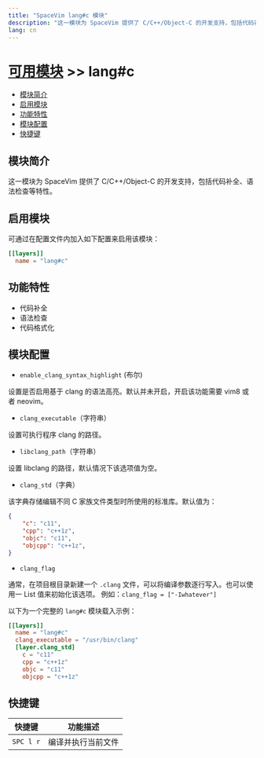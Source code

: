 ```yaml
---
title: "SpaceVim lang#c 模块"
description: "这一模块为 SpaceVim 提供了 C/C++/Object-C 的开发支持，包括代码补全、语法检查等特性。"
lang: cn
---
```


# [可用模块](../../) >> lang#c

<!-- vim-markdown-toc GFM -->

- [模块简介](#模块简介)
- [启用模块](#启用模块)
- [功能特性](#功能特性)
- [模块配置](#模块配置)
- [快捷键](#快捷键)

<!-- vim-markdown-toc -->

## 模块简介

这一模块为 SpaceVim 提供了 C/C++/Object-C 的开发支持，包括代码补全、语法检查等特性。

## 启用模块

可通过在配置文件内加入如下配置来启用该模块：

```toml
[[layers]]
  name = "lang#c"
```

## 功能特性

- 代码补全
- 语法检查
- 代码格式化

## 模块配置

- `enable_clang_syntax_highlight` (布尔)

设置是否启用基于 clang 的语法高亮。默认并未开启，开启该功能需要 vim8 或者 neovim。

- `clang_executable`（字符串）

设置可执行程序 clang 的路径。

- `libclang_path`（字符串）

设置 libclang 的路径，默认情况下该选项值为空。

- `clang_std`（字典）

该字典存储编辑不同 C 家族文件类型时所使用的标准库。默认值为：

```json
{
    "c": "c11",
    "cpp": "c++1z",
    "objc": "c11",
    "objcpp": "c++1z",
}
```

- `clang_flag`

通常，在项目根目录新建一个 `.clang` 文件，可以将编译参数逐行写入。也可以使用一 List 值来初始化该选项。
例如：`clang_flag = ["-Iwhatever"]`

以下为一个完整的 `lang#c` 模块载入示例：

```toml
[[layers]]
  name = "lang#c"
  clang_executable = "/usr/bin/clang"
  [layer.clang_std]
    c = "c11"
    cpp = "c++1z"
    objc = "c11"
    objcpp = "c++1z"
```

## 快捷键

| 快捷键    | 功能描述           |
| --------- | ------------------ |
| `SPC l r` | 编译并执行当前文件 |
